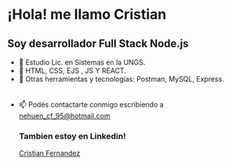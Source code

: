 <h1>¡Hola! me llamo Cristian</h1>
<h2>Soy desarrollador Full Stack Node.js</h2>
<ul>
<li>🌱 Estudio Lic. en Sistemas en la UNGS.</li>
<li>🌱 HTML, CSS, EJS , JS Y REACT.</li>
<li>🌱 Otras herramientas y tecnologías: Postman, MySQL, Express.</li>
<br></br>
<li>📫 Podés contactarte conmigo escribiendo a <a href="mailto: nehuen_cf_95@hotmail.com" >nehuen_cf_95@hotmail.com</a></li>

<h3>Tambien estoy en Linkedin!</h3>
<p><a href ="https://www.linkedin.com/in/cristian-nehuen-fernandez-924052154/">
Cristian Fernandez</a></p>
